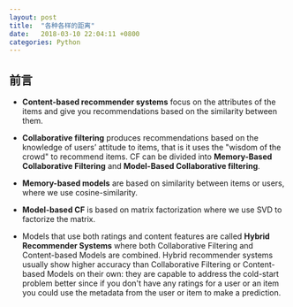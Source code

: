 ```yaml
---
layout: post
title:  "各种各样的距离"
date:   2018-03-10 22:04:11 +0800
categories: Python
---
```


## 前言

* **Content-based recommender systems** focus on the attributes of the items and give you recommendations based on the similarity between them.
* **Collaborative filtering** produces recommendations based on the knowledge of users’ attitude to items, that is it uses the "wisdom of the crowd" to recommend items. CF can be divided into **Memory-Based Collaborative Filtering** and **Model-Based Collaborative filtering**. 

* **Memory-based models** are based on similarity between items or users, where we use cosine-similarity.
* **Model-based CF** is based on matrix factorization where we use SVD to factorize the matrix.
* Models that use both ratings and content features are called **Hybrid Recommender Systems** where both Collaborative Filtering and Content-based Models are combined. Hybrid recommender systems usually show higher accuracy than Collaborative Filtering or Content-based Models on their own: they are capable to address the cold-start problem better since if you don't have any ratings for a user or an item you could use the metadata from the user or item to make a prediction. 

